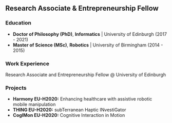 ## Research Associate & Entrepreneurship Fellow

### Education
- **Doctor of Philosophy (PhD)**, **Informatics** | University of Edinburgh (2017 - 2021)
- **Master of Science (MSc)**, **Robotics** | University of Birmingham (2014 - 2015)

### Work Experience
Research Associate and Entrepreneurship Fellow @ University of Edinburgh

### Projects
- **Harmony EU-H2020:** Enhancing healthcare with assistive robotic mobile manipulation
- **THING EU-H2020:** subTerranean Haptic INvestiGator
- **CogIMon EU-H2020:** Cognitive Interaction in Motion
